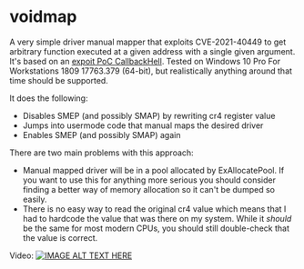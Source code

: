 # voidmap
A very simple driver manual mapper that exploits CVE-2021-40449 to get arbitrary function executed at a given address with a single given argument. It's based on an [expoit PoC CallbackHell](https://github.com/ly4k/CallbackHell). Tested on Windows 10 Pro For Workstations 1809 17763.379 (64-bit), but realistically anything around that time should be supported.

It does the following:
- Disables SMEP (and possibly SMAP) by rewriting cr4 register value
- Jumps into usermode code that manual maps the desired driver
- Enables SMEP (and possibly SMAP) again

There are two main problems with this approach:
- Manual mapped driver will be in a pool allocated by ExAllocatePool. If you want to use this for anything more serious you should consider finding a better way of memory allocation so it can't be dumped so easily.
- There is no easy way to read the original cr4 value which means that I had to hardcode the value that was there on my system. While it *should* be the same for most modern CPUs, you should still double-check that the value is correct.

Video:
[![IMAGE ALT TEXT HERE](https://img.youtube.com/vi/9zHR2Lz1GrM/0.jpg)](https://www.youtube.com/watch?v=9zHR2Lz1GrM)

